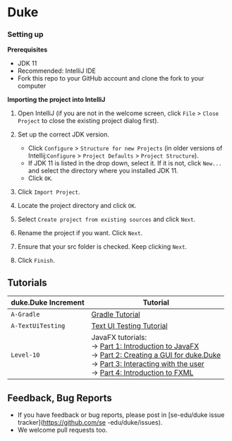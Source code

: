 # Duke


### Setting up

**Prerequisites**
  * JDK 11
  * Recommended: IntelliJ IDE
  * Fork this repo to your GitHub account and clone the fork to your computer

**Importing the project into IntelliJ**
1. Open IntelliJ (if you are not in the welcome screen, click `File` > `Close Project` to close the existing project dialog first).

2. Set up the correct JDK version.
   * Click `Configure` > `Structure for new Projects` (in older versions of Intellij:`Configure` > `Project Defaults` > `Project Structure`).
   * If JDK 11 is listed in the drop down, select it. If it is not, click `New...` and select the directory where you installed JDK 11.
   * Click `OK`.
3. Click `Import Project`.
4. Locate the project directory and click `OK`.
5. Select `Create project from existing sources` and click `Next`.
6. Rename the project if you want. Click `Next`.
7. Ensure that your src folder is checked. Keep clicking `Next`.
8. Click `Finish`.

## Tutorials 

duke.Duke Increment | Tutorial
---------------|---------------
`A-Gradle` | [Gradle Tutorial](tutorials/gradleTutorial.md)
`A-TextUiTesting` | [Text UI Testing Tutorial](tutorials/textUiTestingTutorial.md)
`Level-10` | JavaFX tutorials:<br>→ [Part 1: Introduction to JavaFX][fx1]<br>→ [Part 2: Creating a GUI for duke.Duke][fx2]<br>→ [Part 3: Interacting with the user][fx3]<br>→ [Part 4: Introduction to FXML][fx4]

[fx1]: <tutorials/javaFxTutorialPart1.md>
[fx2]: <tutorials/javaFxTutorialPart2.md>
[fx3]: <tutorials/javaFxTutorialPart3.md>
[fx4]: <tutorials/javaFxTutorialPart4.md>

## Feedback, Bug Reports
  * If you have feedback or bug reports, please post in [se-edu/duke issue tracker](https://github.com/se
 -edu/duke/issues).
  * We welcome pull requests too.
